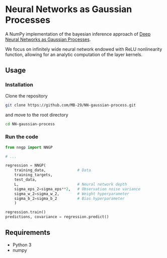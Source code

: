 # Neural Networks as Gaussian Processes


A NumPy implementation of the bayesian inference approach of [Deep Neural Networks as Gaussian Processes](https://arxiv.org/abs/1711.00165).

We focus on infinitely wide neural network endowed with ReLU nonlinearity function, allowing for an analytic computation of the layer kernels. 

## Usage

### Installation

Clone the repository
```bash
git clone https://github.com/MB-29/NN-gaussian-process.git
```
and move to the root directory

```bash
cd NN-gaussian-process
```

### Run the code


```python
from nngp import NNGP

# ... 

regression = NNGP(
    training_data,              # Data
    training_targets,
    test_data,
    L,                          # Neural network depth
    sigma_eps_2=sigma_eps**2,   # Observation noise variance
    sigma_w_2=sigma_w_2,        # Weight hyperparameter
    sigma_b_2=sigma_b_2         # Bias hyperparameter
    )

regression.train()
predictions, covariance = regression.predict()

```


## Requirements
* Python 3
* numpy
